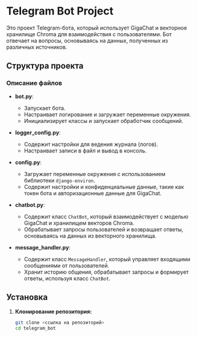 # Telegram Bot Project

Это проект Telegram-бота, который использует GigaChat и векторное хранилище Chroma для взаимодействия с пользователями. Бот отвечает на вопросы, основываясь на данных, полученных из различных источников.

## Структура проекта

### Описание файлов

- **bot.py**: 
  - Запускает бота.
  - Настраивает логирование и загружает переменные окружения.
  - Инициализирует классы и запускает обработчик сообщений.

- **logger_config.py**: 
  - Содержит настройки для ведения журнала (логов).
  - Настраивает записи в файл и вывод в консоль.

- **config.py**: 
  - Загружает переменные окружения с использованием библиотеки `django-environ`.
  - Содержит настройки и конфиденциальные данные, такие как токен бота и авторизационные данные для GigaChat.

- **chatbot.py**: 
  - Содержит класс `ChatBot`, который взаимодействует с моделью GigaChat и хранилищем векторов Chroma.
  - Обрабатывает запросы пользователей и возвращает ответы, основываясь на данных из векторного хранилища.

- **message_handler.py**: 
  - Содержит класс `MessageHandler`, который управляет входящими сообщениями от пользователей.
  - Хранит историю общения, обрабатывает запросы и формирует ответы, используя класс `ChatBot`.

## Установка

1. **Клонирование репозитория:**
   ```bash
   git clone <ссылка на репозиторий>
   cd telegram_bot